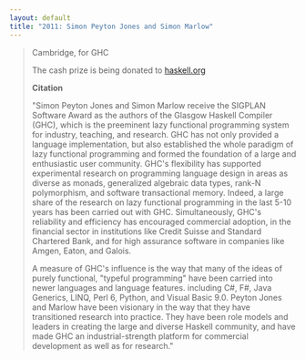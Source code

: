```yaml
---
layout: default
title: "2011: Simon Peyton Jones and Simon Marlow"
---
```

> Cambridge, for GHC
> 
> The cash prize is being donated to
> [haskell.org](http://www.haskell.org)
> 
> **Citation**
> 
> "Simon Peyton Jones and Simon Marlow receive the SIGPLAN Software
> Award as the authors of the Glasgow Haskell Compiler (GHC), which
> is the preeminent lazy functional programming system for industry,
> teaching, and research. GHC has not only provided a language
> implementation, but also established the whole paradigm of lazy
> functional programming and formed the foundation of a large and
> enthusiastic user community. GHC's flexibility has supported
> experimental research on programming language design in areas as
> diverse as monads, generalized algebraic data types, rank-N
> polymorphism, and software transactional memory. Indeed, a large
> share of the research on lazy functional programming in the last
> 5-10 years has been carried out with GHC. Simultaneously, GHC's
> reliability and efficiency has encouraged commercial adoption, in
> the financial sector in institutions like Credit Suisse and
> Standard Chartered Bank, and for high assurance software in
> companies like Amgen, Eaton, and Galois.
> 
> A measure of GHC's influence is the way that many of the ideas of
> purely functional, "typeful programming" have been carried into
> newer languages and language features. including C\#, F\#, Java
> Generics, LINQ, Perl 6, Python, and Visual Basic 9.0. Peyton Jones
> and Marlow have been visionary in the way that they have
> transitioned research into practice. They have been role models and
> leaders in creating the large and diverse Haskell community, and
> have made GHC an industrial-strength platform for commercial
> development as well as for research."

